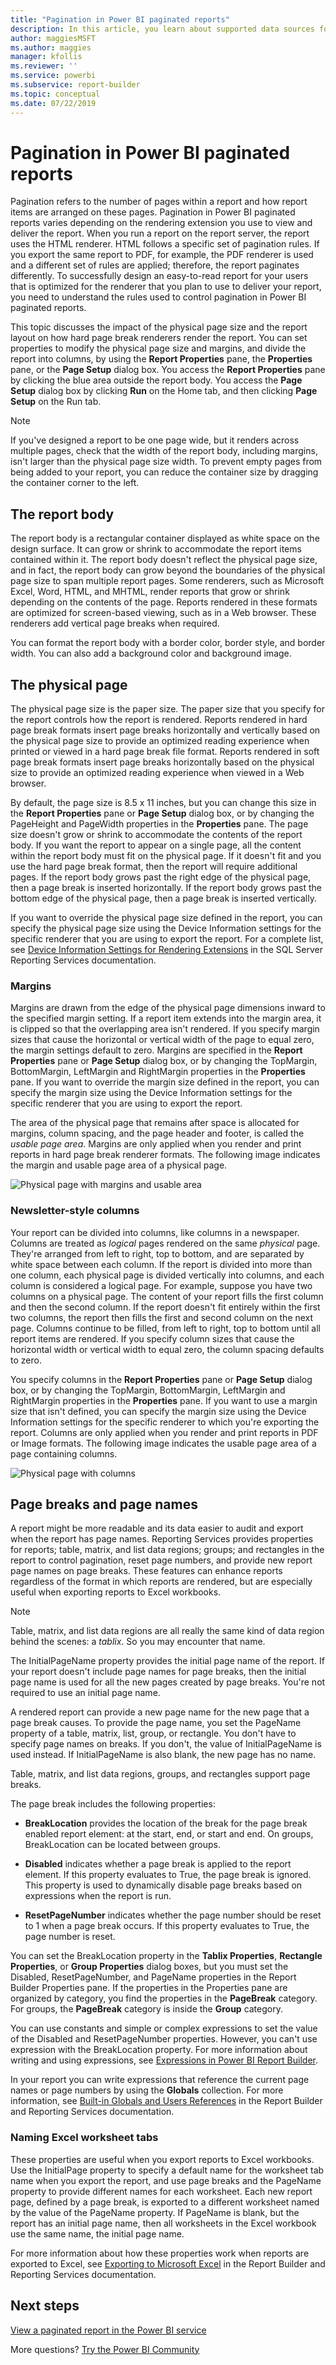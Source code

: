 ```yaml
---
title: "Pagination in Power BI paginated reports"
description: In this article, you learn about supported data sources for paginated reports in the Power BI service, and how to connect to Azure SQL Database data sources.
author: maggiesMSFT
ms.author: maggies
manager: kfollis
ms.reviewer: ''
ms.service: powerbi
ms.subservice: report-builder
ms.topic: conceptual
ms.date: 07/22/2019
---
```

# Pagination in Power BI paginated reports

 Pagination refers to the number of pages within a report and how report items are arranged on these pages. Pagination in Power BI paginated reports varies depending on the rendering extension you use to view and deliver the report. When you run a report on the report server, the report uses the HTML renderer. HTML follows a specific set of pagination rules. If you export the same report to PDF, for example, the PDF renderer is used and a different set of rules are applied; therefore, the report paginates differently. To successfully design an easy-to-read report for your users that is optimized for the renderer that you plan to use to deliver your report, you need to understand the rules used to control pagination in Power BI paginated reports.  
  
 This topic discusses the impact of the physical page size and the report layout on how hard page break renderers render the report. You can set properties to modify the physical page size and margins, and divide the report into columns, by using the **Report Properties** pane, the **Properties** pane, or the **Page Setup** dialog box. You access the **Report Properties** pane by clicking the blue area outside the report body. You access the **Page Setup** dialog box by clicking **Run** on the Home tab, and then clicking **Page Setup** on the Run tab.  
  
> [!NOTE]  
>  If you've designed a report to be one page wide, but it renders across multiple pages, check that the width of the report body, including margins, isn't larger than the physical page size width. To prevent empty pages from being added to your report, you can reduce the container size by dragging the container corner to the left.  

## The report body  
 The report body is a rectangular container displayed as white space on the design surface. It can grow or shrink to accommodate the report items contained within it. The report body doesn't reflect the physical page size, and in fact, the report body can grow beyond the boundaries of the physical page size to span multiple report pages. Some renderers, such as Microsoft Excel, Word, HTML, and MHTML, render reports that grow or shrink depending on the contents of the page. Reports rendered in these formats are optimized for screen-based viewing, such as in a Web browser. These renderers add vertical page breaks when required.  
  
 You can format the report body with a border color, border style, and border width. You can also add a background color and background image.  
  
## The physical page  
 The physical page size is the paper size. The paper size that you specify for the report controls how the report is rendered. Reports rendered in hard page break formats insert page breaks horizontally and vertically based on the physical page size to provide an optimized reading experience when printed or viewed in a hard page break file format. Reports rendered in soft page break formats insert page breaks horizontally based on the physical size to provide an optimized reading experience when viewed in a Web browser.  
  
 By default, the page size is 8.5 x 11 inches, but you can change this size in the **Report Properties** pane or **Page Setup** dialog box, or by changing the PageHeight and PageWidth properties in the **Properties** pane. The page size doesn't grow or shrink to accommodate the contents of the report body. If you want the report to appear on a single page, all the content within the report body must fit on the physical page. If it doesn't fit and you use the hard page break format, then the report will require additional pages. If the report body grows past the right edge of the physical page, then a page break is inserted horizontally. If the report body grows past the bottom edge of the physical page, then a page break is inserted vertically.  
  
 If you want to override the physical page size defined in the report, you can specify the physical page size using the Device Information settings for the specific renderer that you are using to export the report. For a complete list, see [Device Information Settings for Rendering Extensions](https://docs.microsoft.com/sql/reporting-services/device-information-settings-for-rendering-extensions-reporting-services?view=sql-server-2017) in the SQL Server Reporting Services documentation.  
  
### Margins

 Margins are drawn from the edge of the physical page dimensions inward to the specified margin setting. If a report item extends into the margin area, it is clipped so that the overlapping area isn't rendered. If you specify margin sizes that cause the horizontal or vertical width of the page to equal zero, the margin settings default to zero. Margins are specified in the **Report Properties** pane or **Page Setup** dialog box, or by changing the TopMargin, BottomMargin, LeftMargin and RightMargin properties in the **Properties** pane. If you want to override the margin size defined in the report, you can specify the margin size using the Device Information settings for the specific renderer that you are using to export the report.  
  
 The area of the physical page that remains after space is allocated for margins, column spacing, and the page header and footer, is called the *usable page area*. Margins are only applied when you render and print reports in hard page break renderer formats. The following image indicates the margin and usable page area of a physical page.  
  
![Physical page with margins and usable area](media/paginated-reports-pagination/power-bi-paginated-rs-page-margins.png) 
  
### Newsletter-style columns  

 Your report can be divided into columns, like columns in a newspaper. Columns are treated as *logical* pages rendered on the same *physical* page. They're arranged from left to right, top to bottom, and are separated by white space between each column. If the report is divided into more than one column, each physical page is divided vertically into columns, and each column is considered a logical page. For example, suppose you have two columns on a physical page. The content of your report fills the first column and then the second column. If the report doesn't fit entirely within the first two columns, the report then fills the first and second column on the next page. Columns continue to be filled, from left to right, top to bottom until all report items are rendered. If you specify column sizes that cause the horizontal width or vertical width to equal zero, the column spacing defaults to zero.  
  
 You specify columns in the **Report Properties** pane or **Page Setup** dialog box, or by changing the TopMargin, BottomMargin, LeftMargin and RightMargin properties in the **Properties** pane. If you want to use a margin size that isn't defined, you can specify the margin size using the Device Information settings for the specific renderer to which you're exporting the report. Columns are only applied when you render and print reports in PDF or Image formats. The following image indicates the usable page area of a page containing columns.  
  
![Physical page with columns](media/paginated-reports-pagination/power-bi-paginated-rs-page-columns.png)
  
## Page breaks and page names

 A report might be more readable and its data easier to audit and export when the report has page names. Reporting Services provides properties for reports; table, matrix, and list data regions; groups; and rectangles in the report to control pagination, reset page numbers, and provide new report page names on page breaks. These features can enhance reports regardless of the format in which reports are rendered, but are especially useful when exporting reports to Excel workbooks.

> [!NOTE]
> Table, matrix, and list data regions are all really the same kind of data region behind the scenes: a *tablix*. So you may encounter that name. 

 The InitialPageName property provides the initial page name of the report. If your report doesn't include page names for page breaks, then the initial page name is used for all the new pages created by page breaks. You're not required to use an initial page name.  
  
 A rendered report can provide a new page name for the new page that a page break causes. To provide the page name, you set the PageName property of a table, matrix, list, group, or rectangle. You don't have to specify page names on breaks. If you don't, the value of InitialPageName is used instead. If InitialPageName is also blank, the new page has no name.  
  
 Table, matrix, and list data regions, groups, and rectangles support page breaks.  
  
 The page break includes the following properties:  
  
- **BreakLocation** provides the location of the break for the page break enabled report element: at the start, end, or start and end. On groups, BreakLocation can be located between groups.  
  
- **Disabled** indicates whether a page break is applied to the report element. If this property evaluates to True, the page break is ignored. This property is used to dynamically disable page breaks based on expressions when the report is run.  
  
- **ResetPageNumber** indicates whether the page number should be reset to 1 when a page break occurs. If this property evaluates to True, the page number is reset.  
  
 You can set the BreakLocation property in the **Tablix Properties**, **Rectangle Properties**, or **Group Properties** dialog boxes, but you must set the Disabled, ResetPageNumber, and PageName properties in the Report Builder Properties pane. If the properties in the Properties pane are organized by category, you find the properties in the **PageBreak** category. For groups, the **PageBreak** category is inside the **Group** category.  
  
 You can use constants and simple or complex expressions to set the value of the Disabled and ResetPageNumber properties. However, you can't use expression with the BreakLocation property. For more information about writing and using expressions, see [Expressions in Power BI Report Builder](report-builder-expressions.md).  
  
 In your report you can write expressions that reference the current page names or page numbers by using the **Globals** collection. For more information, see [Built-in Globals and Users References](https://docs.microsoft.com/sql/reporting-services/report-design/built-in-collections-built-in-globals-and-users-references-report-builder?view=sql-server-2017) in the Report Builder and Reporting Services documentation.
  
### Naming Excel worksheet tabs

 These properties are useful when you export reports to Excel workbooks. Use the InitialPage property to specify a default name for the worksheet tab name when you export the report, and use page breaks and the PageName property to provide different names for each worksheet. Each new report page, defined by a page break, is exported to a different worksheet named by the value of the PageName property. If PageName is blank, but the report has an initial page name, then all worksheets in the Excel workbook use the same name, the initial page name.  
  
 For more information about how these properties work when reports are exported to Excel, see [Exporting to Microsoft Excel](https://docs.microsoft.com/sql/reporting-services/report-builder/exporting-to-microsoft-excel-report-builder-and-ssrs?view=sql-server-2017) in the Report Builder and Reporting Services documentation.  
  
## Next steps

[View a paginated report in the Power BI service](paginated-reports-view-power-bi-service.md)

More questions? [Try the Power BI Community](https://community.powerbi.com/)
